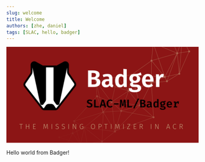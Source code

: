 ```yaml
---
slug: welcome
title: Welcome
authors: [zhe, daniel]
tags: [SLAC, hello, badger]
---
```


![Badger Banner](./badger-banner.png)

Hello world from Badger!
